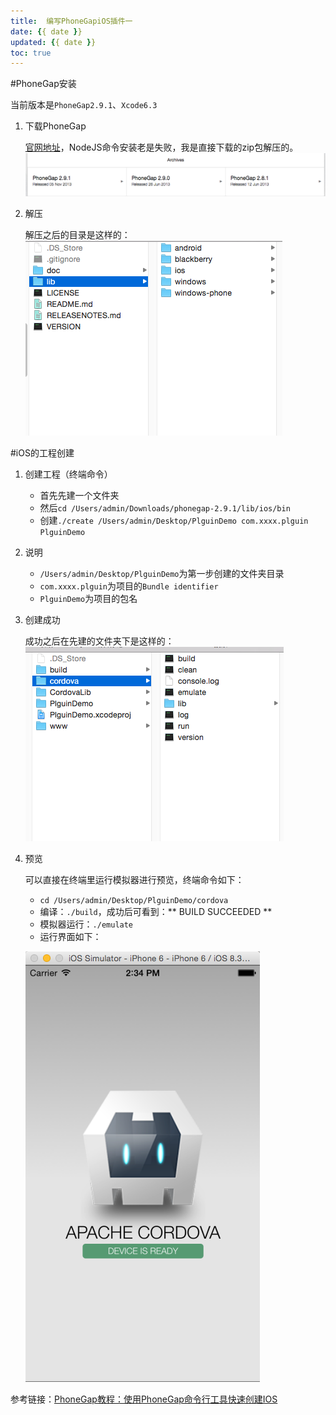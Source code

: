 ```yaml
---
title:  编写PhoneGapiOS插件一
date: {{ date }}
updated: {{ date }}
toc: true
---
```





#PhoneGap安装

当前版本是`PhoneGap2.9.1`、`Xcode6.3`

1. 下载PhoneGap

	[官网地址](https://phonegap.com/install/)，NodeJS命令安装老是失败，我是直接下载的zip包解压的。
	![QQ20150421-2@2x](media/15027829717905/QQ20150421-2@2x.png)

<!-- more -->

2. 解压

	解压之后的目录是这样的：
	![QQ20150421-3@2x](media/15027829717905/QQ20150421-3@2x.png)

<!--more-->
#iOS的工程创建

1. 创建工程（终端命令）

	- 首先先建一个文件夹
	- 然后`cd /Users/admin/Downloads/phonegap-2.9.1/lib/ios/bin`
	- 创建`./create /Users/admin/Desktop/PlguinDemo com.xxxx.plguin PlguinDemo`

2. 说明

	- `/Users/admin/Desktop/PlguinDemo`为第一步创建的文件夹目录
	- `com.xxxx.plguin`为项目的`Bundle identifier`
	- `PlguinDemo`为项目的包名
	
3. 创建成功

	成功之后在先建的文件夹下是这样的：
	![QQ20150420-2@2x](media/15027829717905/QQ20150420-2@2x.png)

	
4. 预览

	可以直接在终端里运行模拟器进行预览，终端命令如下：
	- `cd /Users/admin/Desktop/PlguinDemo/cordova`
	- 编译：`./build`，成功后可看到：\*\* BUILD SUCCEEDED \*\*
	- 模拟器运行：`./emulate`
	- 运行界面如下：
	
	![QQ20150421-4@2x](media/15027829717905/QQ20150421-4@2x.png)

参考链接：[PhoneGap教程：使用PhoneGap命令行工具快速创建IOS](https://bbs.phonegapcn.com/thread-9135-1-1.html)

